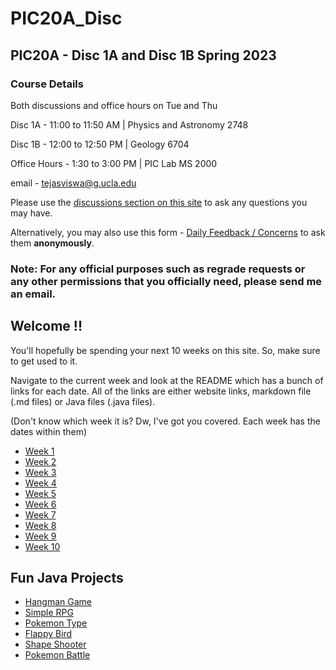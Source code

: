 # PIC20A_Disc

## PIC20A - Disc 1A and Disc 1B Spring 2023

### Course Details

Both discussions and office hours on Tue and Thu

Disc 1A - 11:00 to 11:50 AM | Physics and Astronomy 2748

Disc 1B - 12:00 to 12:50 PM | Geology 6704

Office Hours - 1:30 to 3:00 PM | PIC Lab MS 2000

email - tejasviswa@g.ucla.edu

Please use the [discussions section on this site](https://github.com/TejasViswa/PIC20A_Disc/discussions) to ask any questions you may have.

Alternatively, you may also use this form - [Daily Feedback / Concerns](https://forms.gle/xSVQHMXqSEJjwCseA) to ask them **anonymously**.

### Note: For any official purposes such as regrade requests or any other permissions that you officially need, please send me an email.

## Welcome !!

You'll hopefully be spending your next 10 weeks on this site. So, make sure to get used to it.

Navigate to the current week and look at the README which has a bunch of links for each date. All of the links are either website links, markdown file (.md files) or Java files (.java files).

(Don't know which week it is? Dw, I've got you covered. Each week has the dates within them)
- [Week 1](Week_1)
- [Week 2](Week_2)
- [Week 3](Week_3)
- [Week 4](Week_4)
- [Week 5](Week_5)
- [Week 6](Week_6)
- [Week 7](Week_7)
- [Week 8](Week_8)
- [Week 9](Week_9)
- [Week 10](Week_10)

## Fun Java Projects
- [Hangman Game](https://github.com/TejasViswa/PIC20A_Disc/tree/main/Hangman)
- [Simple RPG](https://github.com/TejasViswa/PIC20A_Disc/tree/main/SimpleRPG)
- [Pokemon Type](https://github.com/TejasViswa/PIC20A_Disc/tree/main/PokemonType)
- [Flappy Bird](https://github.com/TejasViswa/PIC20A_Disc/tree/main/FlappyBird)
- [Shape Shooter](https://github.com/TejasViswa/PIC20A_Disc/tree/main/ShapeShooter)
- [Pokemon Battle](https://github.com/TejasViswa/PIC20A_Disc/tree/main/PokemonBattle)

